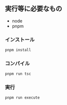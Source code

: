 ## 実行等に必要なもの
- node
- pnpm
### インストール
```bash
pnpm install
```
### コンパイル
```bash
pnpm run tsc
```
### 実行
```bash
pnpm run execute
```
